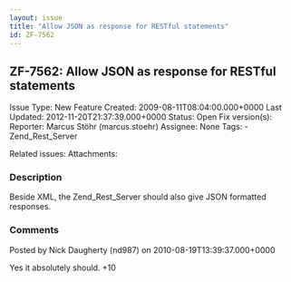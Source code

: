 ```yaml
---
layout: issue
title: "Allow JSON as response for RESTful statements"
id: ZF-7562
---
```


ZF-7562: Allow JSON as response for RESTful statements
------------------------------------------------------

 Issue Type: New Feature Created: 2009-08-11T08:04:00.000+0000 Last Updated: 2012-11-20T21:37:39.000+0000 Status: Open Fix version(s): 
 Reporter:  Marcus Stöhr (marcus.stoehr)  Assignee:  None  Tags: - Zend\_Rest\_Server
 
 Related issues: 
 Attachments: 
### Description

Beside XML, the Zend\_Rest\_Server should also give JSON formatted responses.

 

 

### Comments

Posted by Nick Daugherty (nd987) on 2010-08-19T13:39:37.000+0000

Yes it absolutely should. +10

 

 